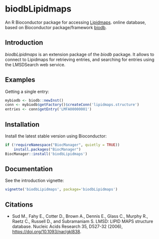 <!-- vimvars: b:markdown_embedded_syntax={'r':''} -->
# biodbLipidmaps

An R  Bioconductor package for accessing [Lipidmaps](http://www.lipidmaps.org).
online database, based on Bioconductor package/framework
[biodb](https://github.com/pkrog/biodb/).

## Introduction

*biodbLipidmaps* is an extension package of the *biodb* package.
It allows to connect to Lipidmaps for retrieving entries, and searching for entries using the LMSDSearch web service.

## Examples

Getting a single entry:
```r
mybiodb <- biodb::newInst()
conn <- mybiodb$getFactory()$createConn('lipidmaps.structure')
entries <- conn$getEntry('LMFA00000001')
```

## Installation

Install the latest stable version using Bioconductor:
```r
if (!requireNamespace("BiocManager", quietly = TRUE))
    install.packages("BiocManager")
BiocManager::install('biodbLipidmaps')
```

## Documentation

See the introduction vignette:
```r
vignette('biodbLipidmaps', package='biodbLipidmaps')
```

## Citations

 * Sud M., Fahy E., Cotter D., Brown A., Dennis E., Glass C., Murphy R., Raetz C., Russell D., and Subramaniam S. LMSD: LIPID MAPS structure database. Nucleic Acids Research 35, D527-32 (2006), <https://doi.org/10.1093/nar/gkl838>.
